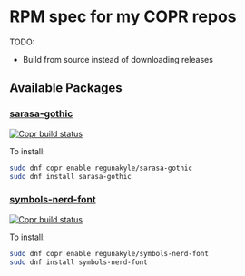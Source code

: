 # RPM spec for my COPR repos

TODO:

- Build from source instead of downloading releases

## Available Packages

### [sarasa-gothic](https://github.com/be5invis/Sarasa-Gothic)

[![Copr build status](https://copr.fedorainfracloud.org/coprs/regunakyle/sarasa-gothic/package/sarasa-gothic/status_image/last_build.png)](https://copr.fedorainfracloud.org/coprs/regunakyle/sarasa-gothic/package/sarasa-gothic/)

To install:

```bash
sudo dnf copr enable regunakyle/sarasa-gothic
sudo dnf install sarasa-gothic
```

### [symbols-nerd-font](https://github.com/ryanoasis/nerd-fonts)

[![Copr build status](https://copr.fedorainfracloud.org/coprs/regunakyle/symbols-nerd-font/package/symbols-nerd-font/status_image/last_build.png)](https://copr.fedorainfracloud.org/coprs/regunakyle/symbols-nerd-font/package/symbols-nerd-font/)

To install:

```bash
sudo dnf copr enable regunakyle/symbols-nerd-font
sudo dnf install symbols-nerd-font
```
